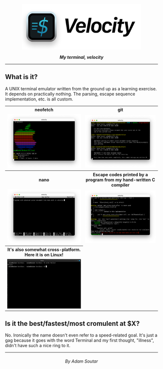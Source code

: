 <p align=center>
<img src="./assets/banner.png" height=150 />

<p align=center>
<b><i>My terminal, velocity</b></i>

---

## What is it?

A UNIX terminal emulator written from the ground up as a
learning exercise. It depends on practically nothing. The
parsing, escape sequence implementation, etc. is all custom.

<table>
<tr>
  <th>neofetch</th><th>git</th>
</tr>
<tr>
<td>
  <img src="./assets/screenshots/v-neofetch.png">
</td>
<td>
  <img src="./assets/screenshots/v-git.png">
</td>
</tr>
<tr>
  <th>nano</th>
  <th>Escape codes printed by a program from my hand-written C compiler</th>
</tr>
<tr>
<td>
  <img src="./assets/screenshots/v-nano.png">
</td>
<td>
  <img src="./assets/screenshots/v-ass.png">
</td>
</tr>
<tr>
  <th>It's also somewhat cross-platform. Here it is on Linux!</th>
</tr>
<td>
  <img src="./assets/screenshots/v-linux.png">
</td>
</table>

## Is it the best/fastest/most cromulent at $X?

No. Ironically the name doesn't even refer to a speed-related
goal. It's just a gag because it goes with the word Terminal
and my first thought, "illness", didn't have such a nice ring
to it.

---

<h6 align=center>By Adam Soutar
